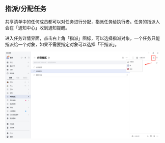 ## 指派/分配任务

共享清单中的任何成员都可以对任务进行分配，指派任务给执行者。任务的指派人会在「通知中心」收到通知提醒。

进入任务详情界面，点击右上角「指派」图标，可以选择指派对象。一个任务只能指派给一个对象，如果不需要指定对象可以选择「不指派」。

![images35](../../images/windows/41.png)
